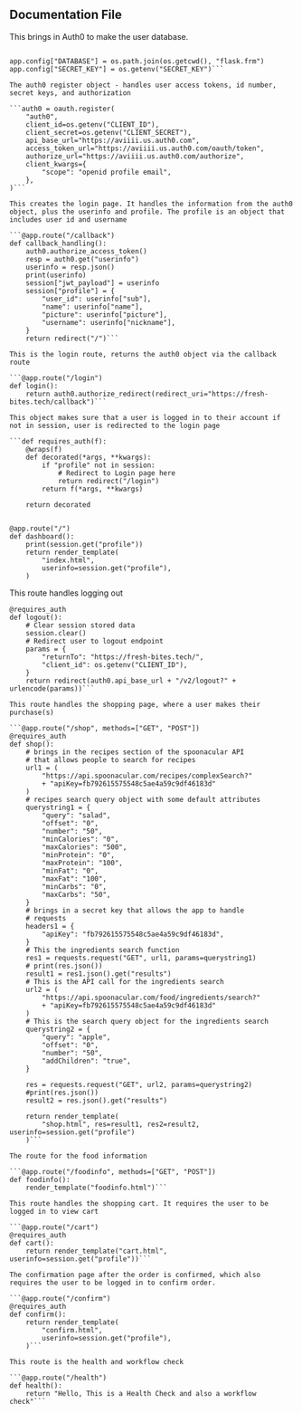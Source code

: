 ## Documentation File

This brings in Auth0 to make the user database.

```oauth = OAuth(app)

app.config["DATABASE"] = os.path.join(os.getcwd(), "flask.frm")
app.config["SECRET_KEY"] = os.getenv("SECRET_KEY")```

The auth0 register object - handles user access tokens, id number, secret keys, and authorization

```auth0 = oauth.register(
    "auth0",
    client_id=os.getenv("CLIENT_ID"),
    client_secret=os.getenv("CLIENT_SECRET"),
    api_base_url="https://aviiii.us.auth0.com",
    access_token_url="https://aviiii.us.auth0.com/oauth/token",
    authorize_url="https://aviiii.us.auth0.com/authorize",
    client_kwargs={
        "scope": "openid profile email",
    },
)```

This creates the login page. It handles the information from the auth0 object, plus the userinfo and profile. The profile is an object that includes user id and username

```@app.route("/callback")
def callback_handling():
    auth0.authorize_access_token()
    resp = auth0.get("userinfo")
    userinfo = resp.json()
    print(userinfo)
    session["jwt_payload"] = userinfo
    session["profile"] = {
        "user_id": userinfo["sub"],
        "name": userinfo["name"],
        "picture": userinfo["picture"],
        "username": userinfo["nickname"],
    }
    return redirect("/")```

This is the login route, returns the auth0 object via the callback route

```@app.route("/login")
def login():
    return auth0.authorize_redirect(redirect_uri="https://fresh-bites.tech/callback")```

This object makes sure that a user is logged in to their account if not in session, user is redirected to the login page

```def requires_auth(f):
    @wraps(f)
    def decorated(*args, **kwargs):
        if "profile" not in session:
            # Redirect to Login page here
            return redirect("/login")
        return f(*args, **kwargs)

    return decorated


@app.route("/")
def dashboard():
    print(session.get("profile"))
    return render_template(
        "index.html",
        userinfo=session.get("profile"),
    )
```
This route handles logging out

```@app.route("/logout")
@requires_auth
def logout():
    # Clear session stored data
    session.clear()
    # Redirect user to logout endpoint
    params = {
        "returnTo": "https://fresh-bites.tech/",
        "client_id": os.getenv("CLIENT_ID"),
    }
    return redirect(auth0.api_base_url + "/v2/logout?" + urlencode(params))```

This route handles the shopping page, where a user makes their purchase(s)

```@app.route("/shop", methods=["GET", "POST"])
@requires_auth
def shop():
    # brings in the recipes section of the spoonacular API
    # that allows people to search for recipes
    url1 = (
        "https://api.spoonacular.com/recipes/complexSearch?"
        + "apiKey=fb792615575548c5ae4a59c9df46183d"
    )
    # recipes search query object with some default attributes
    querystring1 = {
        "query": "salad",
        "offset": "0",
        "number": "50",
        "minCalories": "0",
        "maxCalories": "500",
        "minProtein": "0",
        "maxProtein": "100",
        "minFat": "0",
        "maxFat": "100",
        "minCarbs": "0",
        "maxCarbs": "50",
    }
    # brings in a secret key that allows the app to handle 
    # requests
    headers1 = {
        "apiKey": "fb792615575548c5ae4a59c9df46183d",
    }
    # This the ingredients search function
    res1 = requests.request("GET", url1, params=querystring1)
    # print(res.json())
    result1 = res1.json().get("results")
    # This is the API call for the ingredients search
    url2 = (
        "https://api.spoonacular.com/food/ingredients/search?"
        + "apiKey=fb792615575548c5ae4a59c9df46183d"
    )
    # This is the search query object for the ingredients search
    querystring2 = {
        "query": "apple",
        "offset": "0",
        "number": "50",
        "addChildren": "true",
    }

    res = requests.request("GET", url2, params=querystring2)
    #print(res.json())
    result2 = res.json().get("results")

    return render_template(
        "shop.html", res=result1, res2=result2, userinfo=session.get("profile")
    )```

The route for the food information

```@app.route("/foodinfo", methods=["GET", "POST"])
def foodinfo():
    render_template("foodinfo.html")```

This route handles the shopping cart. It requires the user to be logged in to view cart

```@app.route("/cart")
@requires_auth
def cart():
    return render_template("cart.html", userinfo=session.get("profile"))```

The confirmation page after the order is confirmed, which also requires the user to be logged in to confirm order. 

```@app.route("/confirm")
@requires_auth
def confirm():
    return render_template(
        "confirm.html",
        userinfo=session.get("profile"),
    )```

This route is the health and workflow check

```@app.route("/health")
def health():
    return "Hello, This is a Health Check and also a workflow check"```
